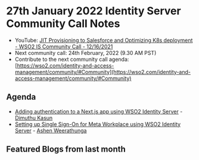 # 27th January 2022 Identity Server Community Call Notes

-   YouTube: [JIT Provisioning to Salesforce and Optimizing K8s deployment - WSO2 IS Community Call - 12/16/2021](https://www.youtube.com/watch?v=f2OpGa5-gUQ)
-   Next community call: 24th February, 2022 (9.30 AM PST)
-   Contribute to the next community call agenda: [https://wso2.com/identity-and-access-management/community/#Community](https://wso2.com/identity-and-access-management/community/#Community)

## Agenda

-   [Adding authentication to a Next.js app using WSO2 Identity Server](https://dimuthuk.medium.com/next-js-user-authentication-with-wso2-identity-server-683111a4d503) - [Dimuthu Kasun](https://github.com/DimuthuKasunWP)
-   [Setting up Single Sign-On for Meta Workplace using WSO2 Identity Server](https://ashenweerathunga.medium.com/single-sign-on-for-workplace-from-facebook-with-wso2-identity-server-79919d281ceb) - [Ashen Weerathunga](https://github.com/ashensw)


## Featured Blogs from last month
